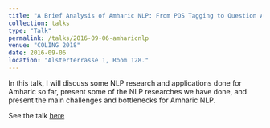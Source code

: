 ```yaml
---
title: "A Brief Analysis of Amharic NLP: From POS Tagging to Question Answering"
collection: talks
type: "Talk"
permalink: /talks/2016-09-06-amharicnlp
venue: "COLING 2018"
date: 2016-09-06
location: "Alsterterrasse 1, Room 128."
---
```


In this talk, I will discuss some NLP research and applications done for Amharic so far, present some of the NLP researches we have done, and present the main challenges and bottlenecks for Amharic NLP.

See the talk [here](/files/Amharic_NLP.pdf)

